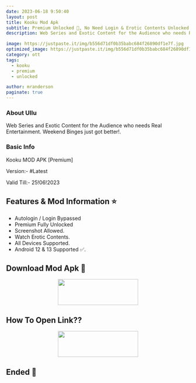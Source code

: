 ```yaml
---
date: 2023-06-18 9:50:40
layout: post
title: Kooku Mod Apk
subtitle: Premium Unlocked 🔞, No Need Login & Erotic Contents Unlocked.
description: Web Series and Exotic Content for the Audience who needs Real Entertainment. Weekend Binges just got better!.

image: https://justpaste.it/img/b556d71df0b35babc684f26890df1e7f.jpg
optimized_image: https://justpaste.it/img/b556d71df0b35babc684f26890df1e7f.jpg
category: ott
tags:
  - kooku
  - premium
  - unlocked

author: mranderson
paginate: true
---
```


### About Ullu 
Web Series and Exotic Content for the Audience who needs Real Entertainment. Weekend Binges just got better!.

### Basic Info
Kooku MOD APK [Premium]

Version:- #Latest 

Valid Till:- 25!06!2023

<!--page-->

## Features & Mod Information ⭐

- Autologin / Login Bypassed
- Premium Fully Unlocked 
- Screenshot Allowed.
- Watch Erotic Contents.
- All Devices Supported.
- Android 12 & 13 Supported ✅.

## Download Mod Apk 📩

<p align="center"><a href="
https://m.easysky.in/ViPZ8D"><img src="https://img.shields.io/badge/Download-Now-black?&style=for-the-badge&logo=ullu" width="220" height="70.45"></a></p>


## How To Open Link??

<p align="center"><a href="https://t.me/HowToRedirect/9"><img src="https://img.shields.io/badge/HowToOpen-Link-black?&style=for-the-badge&logo=telegram" width="220" height="70.45"></a></p>

## Ended 👀